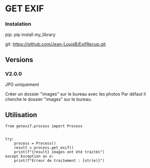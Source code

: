 # GET EXIF

### Instalation
pip:
    pip install my_library

git:
    https://github.com/Jean-LouisB/ExifRecup.git

## Versions
### V2.0.0
JPG uniquement

Créer un dossier "images" sur le bureau avec les photos
Par défaut il cherche le dossier "images" sur le bureau.

## Utilisation

    from getexif.process import Process


    try:
        process = Process()
        result = process.get_exif()
        print(f"{result} images ont été traités")
    except Exception as e:
        print(f"Erreur de traitement : {str(e)}")
